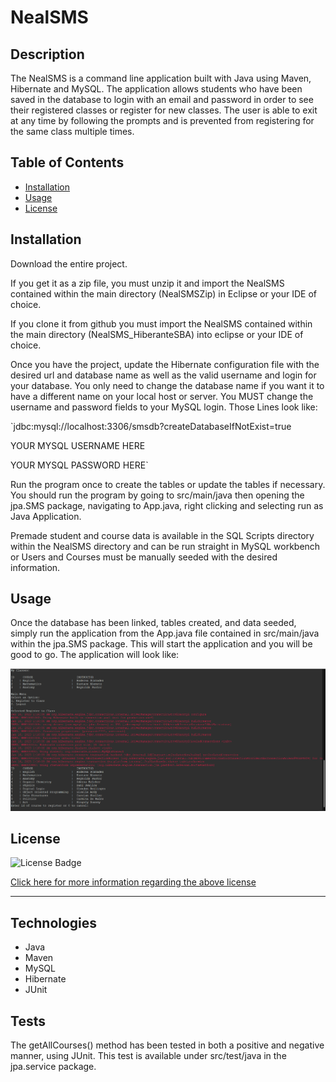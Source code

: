 # NealSMS

  ## Description

   The NealSMS is a command line application built with Java using Maven, Hibernate and MySQL. The application allows students who have been saved in the database to login with an email and password in order to see their registered classes or register for new classes. The user is able to exit at any time by following the prompts and is prevented from registering for the same class multiple times.

  ## Table of Contents 

  - [Installation](#installation)
  - [Usage](#usage)
  - [License](#license)

  ## Installation
  
Download the entire project. 

If you get it as a zip file, you must unzip it and import the NealSMS contained within the main directory (NealSMSZip) in Eclipse or your IDE of choice. 

If you clone it from github you must import the NealSMS contained within the main directory (NealSMS_HiberanteSBA) into eclipse or your IDE of choice.

Once you have the project, update the Hibernate configuration file with the desired url and database name as well as the valid username and login for your database. You only need to change the database name if you want it to have a different name on your local host or server. You MUST change the username and password fields to your MySQL login. Those Lines look like:

`<property name="connection.url">jdbc:mysql://localhost:3306/smsdb?createDatabaseIfNotExist=true</property>

<property name="connection.username">YOUR MYSQL USERNAME HERE</property>

<property name="connection.password">YOUR MYSQL PASSWORD HERE</property>`

Run the program once to create the tables or update the tables if necessary. You should run the program by going to src/main/java then opening the jpa.SMS package, navigating to App.java, right clicking and selecting run as Java Application. 

Premade student and course data is available in the SQL Scripts directory within the NealSMS directory and can be run straight in MySQL workbench or Users and Courses must be manually seeded with the desired information. 

## Usage

  Once the database has been linked, tables created, and data seeded, simply run the application from the App.java file contained in src/main/java within the jpa.SMS package. This will start the application and you will be good to go. The application will look like: 

  ![SMS Screenshot](https://github.com/Will-Neal/NealSMS_HibernateSBA/blob/main/images/SMS_SS.png?raw=true)
  
  ## License

  ![License Badge](https://img.shields.io/badge/license-MIT-orange?style=plastic=appveyor?raw=true)
  <br>
  
  [Click here for more information regarding the above license](https://opensource.org/licenses/MIT)
    
  ---
    
  ## Technologies

  - Java
  - Maven 
  - MySQL
  - Hibernate
  - JUnit

  ## Tests

  The getAllCourses() method has been tested in both a positive and negative manner, using JUnit. This test is available under src/test/java in the jpa.service package. 
